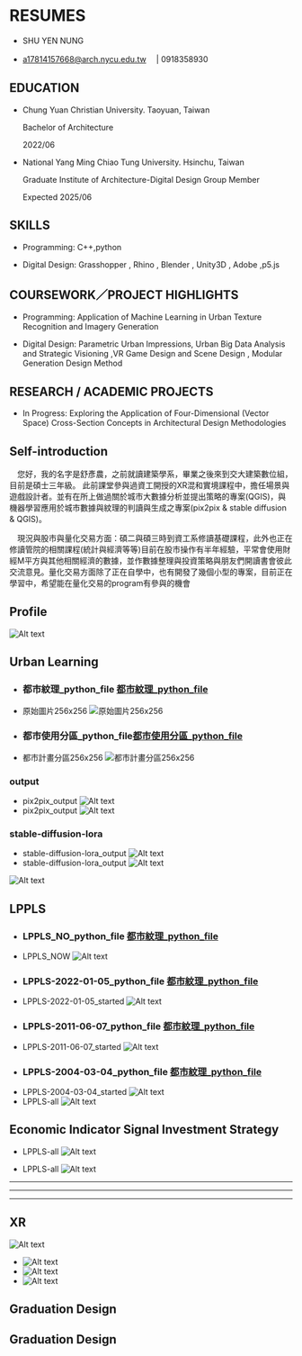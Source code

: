 # RESUMES

- SHU YEN NUNG

- a17814157668@arch.nycu.edu.tw　 |    0918358930 


## EDUCATION

- Chung Yuan Christian University. Taoyuan, Taiwan

  Bachelor of Architecture 

  2022/06


- National Yang Ming Chiao Tung University. Hsinchu, Taiwan

  Graduate Institute of Architecture-Digital Design Group Member

  Expected 2025/06


## SKILLS

- Programming: C++,python

- Digital Design: Grasshopper , Rhino ,  Blender , Unity3D , Adobe ,p5.js


## COURSEWORK／PROJECT HIGHLIGHTS

- Programming:  Application of Machine Learning in Urban Texture Recognition and Imagery Generation

- Digital Design: Parametric Urban Impressions, Urban Big Data Analysis and Strategic Visioning
  ,VR Game Design and Scene Design , Modular Generation Design Method



## RESEARCH / ACADEMIC PROJECTS


- In Progress: Exploring the Application of Four-Dimensional (Vector Space) Cross-Section Concepts in Architectural Design Methodologies



## Self-introduction

　您好，我的名字是舒彥農，之前就讀建築學系，畢業之後來到交大建築數位組，目前是碩士三年級。
  此前課堂參與過資工開授的XR混和實境課程中，擔任場景與遊戲設計者。並有在所上做過關於城市大數據分析並提出策略的專案(QGIS)，與機器學習應用於城市數據與紋理的判讀與生成之專案(pix2pix & stable diffusion & QGIS)。

　現況與股市與量化交易方面：碩二與碩三時到資工系修讀基礎課程，此外也正在修讀管院的相關課程(統計與經濟等等)目前在股市操作有半年經驗，平常會使用財經M平方與其他相關經濟的數據，並作數據整理與投資策略與朋友們開讀書會彼此交流意見。量化交易方面除了正在自學中，也有開發了幾個小型的專案，目前正在學習中，希望能在量化交易的program有參與的機會

 ## Profile

 ![Alt text](./image/profile2d_page-0002.jpg)

## Urban Learning

- ### 都市紋理_python_file [都市紋理_python_file](./UrbanLearning/final_general_2_OK.ipynb)

- 原始圖片256x256 ![原始圖片256x256](./image/1.jpg)

- ### 都市使用分區_python_file[都市使用分區_python_file](./UrbanLearning/final_genera2_OK.ipynb)

- 都市計畫分區256x256 ![都市計畫分區256x256](./image/(1).jpg)
 
### output

-  pix2pix_output ![Alt text](./image/10-1.png)
-  pix2pix_output ![Alt text](./image/10.png)

### stable-diffusion-lora
- stable-diffusion-lora_output ![Alt text](./image/1_0000_10.png)
- stable-diffusion-lora_output ![Alt text](./image/01.png)

 ![Alt text](./image/profile2d_page-0019.jpg)

## LPPLS
- ### LPPLS_NO_python_file [都市紋理_python_file](./LPPLS/LPPLS_2024.ipynb)
-  LPPLS_NOW ![Alt text](./image/LPP1.png)
- ### LPPLS-2022-01-05_python_file [都市紋理_python_file](./LPPLS/LPPLS_2022_01_05.ipynb)
-  LPPLS-2022-01-05_started ![Alt text](./image/LPP2.png)
- ### LPPLS-2011-06-07_python_file [都市紋理_python_file](./LPPLS/LPPLS_2011_06_07.ipynb)
-  LPPLS-2011-06-07_started ![Alt text](./image/LPP3.png)
- ### LPPLS-2004-03-04_python_file [都市紋理_python_file](./LPPLS/LPPLS_2004_03_04.ipynb)
-  LPPLS-2004-03-04_started ![Alt text](./image/LPP4.png)
-  LPPLS-all ![Alt text](./image/102.jpg)

## Economic Indicator Signal Investment Strategy


- LPPLS-all ![Alt text](./image/101.jpg)
  
- LPPLS-all ![Alt text](./image/103.jpg)


---
---
---
## XR
 ![Alt text](./image/profile2d_page-0003.jpg)
 - ![Alt text](./image/profile2d_page-0004.jpg)
 - ![Alt text](./image/profile2d_page-0005.jpg)
 - ![Alt text](./image/profile2d_page-0006.jpg)

## Graduation Design





## Graduation Design
